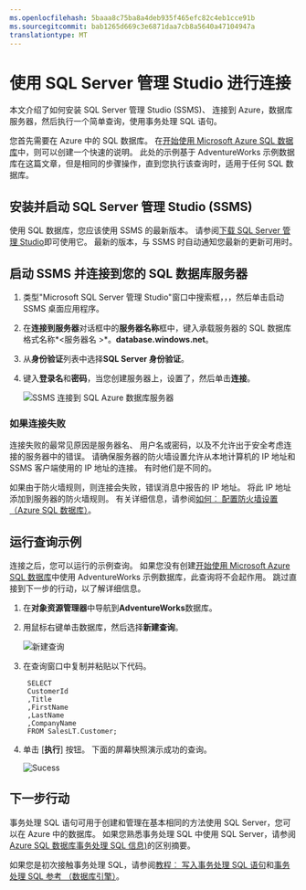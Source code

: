 ```yaml
---
ms.openlocfilehash: 5baaa8c75ba8a4deb935f465efc82c4eb1cce91b
ms.sourcegitcommit: bab1265d669c3e6871daa7cb8a5640a47104947a
translationtype: MT
---
```

<properties
    urlDisplayName="How to connect to an Azure SQL database using SSMS"
    pageTitle="如何连接到使用 SSMS SQL Azure 数据库 |Microsoft Azure"
    metaKeywords=""
    description="了解如何连接到使用 SSMS SQL Azure 数据库。"
    metaCanonical=""
    services="sql-database"
    documentationCenter=""
    title="How to connect to an Azure SQL database using SSMS"
    authors="stevestein" solutions=""
    manager="jeffreyg" editor="" />

<tags
    ms.service="sql-database"
    ms.workload="data-management"
    ms.tgt_pltfrm="na"
    ms.devlang="na"
    ms.topic="get-started-article"
    ms.date="08/31/2015"
    ms.author="sstein" />

# 使用 SQL Server 管理 Studio 进行连接
本文介绍了如何安装 SQL Server 管理 Studio (SSMS)、 连接到 Azure，数据库服务器，然后执行一个简单查询，使用事务处理 SQL 语句。

您首先需要在 Azure 中的 SQL 数据库。 在[开始使用 Microsoft Azure SQL 数据库](sql-database-get-started.md)中，则可以创建一个快速的说明。 此处的示例基于 AdventureWorks 示例数据库在这篇文章，但是相同的步骤操作，直到您执行该查询时，适用于任何 SQL 数据库。

## 安装并启动 SQL Server 管理 Studio (SSMS)
使用 SQL 数据库，您应该使用 SSMS 的最新版本。 请参阅[下载 SQL Server 管理 Studio](https://msdn.microsoft.com/library/mt238290.aspx)即可使用它。 最新的版本，与 SSMS 时自动通知您最新的更新可用时。

## 启动 SSMS 并连接到您的 SQL 数据库服务器
1. 类型"Microsoft SQL Server 管理 Studio"窗口中搜索框，，，然后单击启动 SSMS 桌面应用程序。
2. 在**连接到服务器**对话框中的**服务器名称**框中，键入承载服务器的 SQL 数据库格式名称*&lt;服务器名 >*。**database.windows.net**。
3. 从**身份验证**列表中选择**SQL Server 身份验证**。
4. 键入**登录名**和**密码**，当您创建服务器上，设置了，然后单击**连接**。

    ![SSMS 连接到 SQL Azure 数据库服务器](./media/sql-database-connect-query-ssms/1-connect.png)

### 如果连接失败
连接失败的最常见原因是服务器名、 用户名或密码，以及不允许出于安全考虑连接的服务器中的错误。 请确保服务器的防火墙设置允许从本地计算机的 IP 地址和 SSMS 客户端使用的 IP 地址的连接。 有时他们是不同的。 

如果由于防火墙规则，则连接会失败，错误消息中报告的 IP 地址。 将此 IP 地址添加到服务器的防火墙规则。 有关详细信息，请参阅[如何︰ 配置防火墙设置 （Azure SQL 数据库）](sql-database-configure-firewall-settings.md)。

## 运行查询示例
连接之后，您可以运行的示例查询。 如果您没有创建[开始使用 Microsoft Azure SQL 数据库](sql-database-get-started.md)中使用 AdventureWorks 示例数据库，此查询将不会起作用。 跳过直接到下一步的行动，以了解详细信息。

1. 在**对象资源管理器**中导航到**AdventureWorks**数据库。
2. 用鼠标右键单击数据库，然后选择**新建查询**。

    ![新建查询](./media/sql-database-connect-query-ssms/4-run-query.png)

3. 在查询窗口中复制并粘贴以下代码。

        SELECT
        CustomerId
        ,Title
        ,FirstName
        ,LastName
        ,CompanyName
        FROM SalesLT.Customer;

4. 单击 [**执行**] 按钮。  下面的屏幕快照演示成功的查询。

    ![Sucess](./media/sql-database-connect-query-ssms/5-success.png)

## 下一步行动
事务处理 SQL 语句可用于创建和管理在基本相同的方法使用 SQL Server，您可以在 Azure 中的数据库。 如果您熟悉事务处理 SQL 中使用 SQL Server，请参阅[Azure SQL 数据库事务处理 SQL 信息)](sql-database-transact-sql-information.md)的区别摘要。

如果您是初次接触事务处理 SQL，请参阅[教程︰ 写入事务处理 SQL 语句](https://msdn.microsoft.com/library/ms365303.aspx)和[事务处理 SQL 参考 （数据库引擎）](https://msdn.microsoft.com/library/bb510741.aspx)。